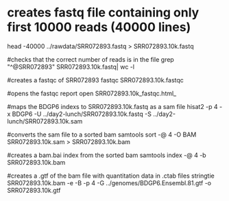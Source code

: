 
# creates fastq file containing only first 10000 reads (40000 lines)
head -40000 ../rawdata/SRR072893.fastq > SRR072893.10k.fastq

#checks that the correct number of reads is in the file
grep "^@SRR072893" SRR072893.10k.fastq| wc -l 

#creates a fastqc of SRR072893
fastqc SRR072893.10k.fastqc

#opens the fastqc report
open SRR072893.10k_fastqc.html_

#maps the BDGP6 indexs to SRR072893.10k.fastq as a sam file
hisat2 -p 4 -x BDGP6 -U ../day2-lunch/SRR072893.10k.fastq -S ../day2-lunch/SRR072893.10k.sam

#converts the sam file to a sorted bam
samtools sort -@ 4 -O BAM SRR072893.10k.sam > SRR072893.10k.bam 

#creates a bam.bai index from the sorted bam
samtools index -@ 4 -b SRR072893.10k.bam

#creates a .gtf of the bam file with quantitation data in .ctab files
stringtie SRR072893.10k.bam -e -B -p 4 -G ../genomes/BDGP6.Ensembl.81.gtf -o SRR072893.10k.gtf
